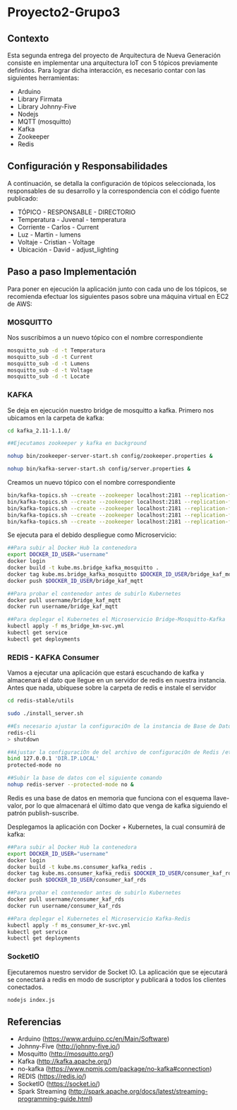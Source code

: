 # Proyecto2-Grupo3

## Contexto
Esta segunda entrega del proyecto de Arquitectura de Nueva Generación consiste en implementar una arquitectura IoT con 5 tópicos previamente definidos. Para lograr dicha interacción, es necesario contar con las siguientes herramientas:

* Arduino
* Library Firmata
* Library Johnny-Five
* Nodejs
* MQTT (mosquitto)
* Kafka
* Zookeeper
* Redis

## Configuración y Responsabilidades
A continuación, se detalla la configuración de tópicos seleccionada, los responsables de su desarrollo y la correspondencia con el código fuente publicado:
* TÓPICO - RESPONSABLE - DIRECTORIO
* Temperatura - Juvenal - temperatura
* Corriente - Carlos - Current
* Luz - Martin - lumens
* Voltaje - Cristian - Voltage
* Ubicación - David - adjust_lighting

## Paso a paso Implementación
Para poner en ejecución la aplicación junto con cada uno de los tópicos, se recomienda efectuar los siguientes pasos sobre una máquina virtual en EC2 de AWS:

### MOSQUITTO
Nos suscribimos a un nuevo tópico con el nombre correspondiente
```sh
mosquitto_sub -d -t Temperatura
mosquitto_sub -d -t Current
mosquitto_sub -d -t Lumens
mosquitto_sub -d -t Voltage
mosquitto_sub -d -t Locate
```
### KAFKA
Se deja en ejecución nuestro bridge de mosquitto a kafka. Primero nos ubicamos en la carpeta de kafka:
```sh
cd kafka_2.11-1.1.0/

##Ejecutamos zookeeper y kafka en background

nohup bin/zookeeper-server-start.sh config/zookeeper.properties & 

nohup bin/kafka-server-start.sh config/server.properties &
```
Creamos un nuevo tópico con el nombre correspondiente
```sh
bin/kafka-topics.sh --create --zookeeper localhost:2181 --replication-factor 1 --partitions 1 --topic Temperatura
bin/kafka-topics.sh --create --zookeeper localhost:2181 --replication-factor 1 --partitions 1 --topic Current
bin/kafka-topics.sh --create --zookeeper localhost:2181 --replication-factor 1 --partitions 1 --topic Lumens
bin/kafka-topics.sh --create --zookeeper localhost:2181 --replication-factor 1 --partitions 1 --topic Voltage
bin/kafka-topics.sh --create --zookeeper localhost:2181 --replication-factor 1 --partitions 1 --topic Locate
```
Se ejecuta para el debido despliegue como Microservicio:
```sh
##Para subir al Docker Hub la contenedora
export DOCKER_ID_USER="username"
docker login
docker build -t kube.ms.bridge_kafka_mosquitto .
docker tag kube.ms.bridge_kafka_mosquitto $DOCKER_ID_USER/bridge_kaf_mqtt
docker push $DOCKER_ID_USER/bridge_kaf_mqtt

##Para probar el contenedor antes de subirlo Kubernetes
docker pull username/bridge_kaf_mqtt
docker run username/bridge_kaf_mqtt

##Para deplegar el Kubernetes el Microservicio Bridge-Mosquitto-Kafka
kubectl apply -f ms_bridge_km-svc.yml
kubectl get service
kubectl get deployments
```
### REDIS - KAFKA Consumer
Vamos a ejecutar una aplicación que estará escuchando de kafka y almacenará el dato que llegue en un servidor de redis en nuestra instancia. Antes que nada, ubíquese sobre la carpeta de redis e instale el servidor
```sh
cd redis-stable/utils

sudo ./install_server.sh

##Es necesario ajustar la configuraciOn de la instancia de Base de Datos
redis-cli
> shutdown

##Ajustar la configuraciOn de del archivo de configuraciOn de Redis /etc/redis/6379.conf
bind 127.0.0.1 'DIR.IP.LOCAL'
protected-mode no

##Subir la base de datos con el siguiente comando
nohup redis-server --protected-mode no &
```
Redis es una base de datos en memoria que funciona con el esquema llave-valor, por lo que almacenará el último dato que venga de kafka siguiendo el patrón publish-suscribe.

Desplegamos la aplicación con Docker + Kubernetes, la cual consumirá de kafka:
```sh
##Para subir al Docker Hub la contenedora
export DOCKER_ID_USER="username"
docker login
docker build -t kube.ms.consumer_kafka_redis .
docker tag kube.ms.consumer_kafka_redis $DOCKER_ID_USER/consumer_kaf_rds
docker push $DOCKER_ID_USER/consumer_kaf_rds

##Para probar el contenedor antes de subirlo Kubernetes
docker pull username/consumer_kaf_rds
docker run username/consumer_kaf_rds

##Para deplegar el Kubernetes el Microservicio Kafka-Redis
kubectl apply -f ms_consumer_kr-svc.yml
kubectl get service
kubectl get deployments
```
### SocketIO
Ejecutaremos nuestro servidor de Socket IO. La aplicación que se ejecutará se conectará a redis en modo de suscriptor y publicará a todos los clientes conectados.
```sh
nodejs index.js
```

## Referencias
* Arduino (https://www.arduino.cc/en/Main/Software)
* Johnny-Five (http://johnny-five.io/)
* Mosquitto (http://mosquitto.org/)
* Kafka (http://kafka.apache.org/)
* no-kafka (https://www.npmjs.com/package/no-kafka#connection)
* REDIS (https://redis.io/)
* SocketIO (https://socket.io/)
* Spark Streaming (http://spark.apache.org/docs/latest/streaming-programming-guide.html)
